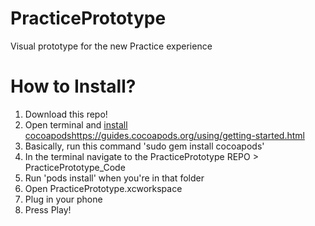 # PracticePrototype
Visual prototype for the new Practice experience

# How to Install?
1. Download this repo!
2. Open terminal and [install cocoapods](https://guides.cocoapods.org/using/getting-started.html)https://guides.cocoapods.org/using/getting-started.html
3.   Basically, run this command 'sudo gem install cocoapods'
4. In the terminal navigate to the PracticePrototype REPO > PracticePrototype_Code
5. Run 'pods install' when you're in that folder
6. Open PracticePrototype.xcworkspace
7. Plug in your phone
8. Press Play!
